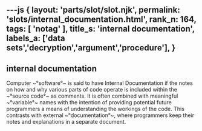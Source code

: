 ---js
{
  layout: 'parts/slot/slot.njk',
  permalink: 'slots/internal_documentation.html',
  rank_n: 164,
  tags: [ 'notag' ],
  title_s: 'internal documentation',
  labels_a: ['data sets','decryption','argument','procedure'],
}
---
## internal documentation

Computer ~°software°~ is said to have Internal Documentation if the notes on how and why various parts of code operate is included within the ~°source code°~ as comments.  It is often combined with meaningful ~°variable°~ names with the intention of providing potential future programmers a means of understanding the workings of the code. This contrasts with external ~°documentation°~, where programmers keep their notes and explanations in a separate document.
